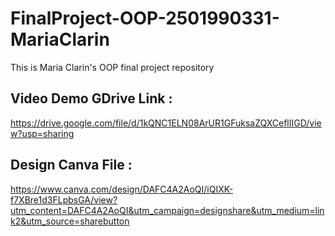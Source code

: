 # FinalProject-OOP-2501990331-MariaClarin
 This is Maria Clarin's OOP final project repository

## Video Demo GDrive Link :
https://drive.google.com/file/d/1kQNC1ELN08ArUR1GFuksaZQXCeflIIGD/view?usp=sharing 

## Design Canva File : 
https://www.canva.com/design/DAFC4A2AoQI/iQIXK-f7XBre1d3FLpbsGA/view?utm_content=DAFC4A2AoQI&utm_campaign=designshare&utm_medium=link2&utm_source=sharebutton 
